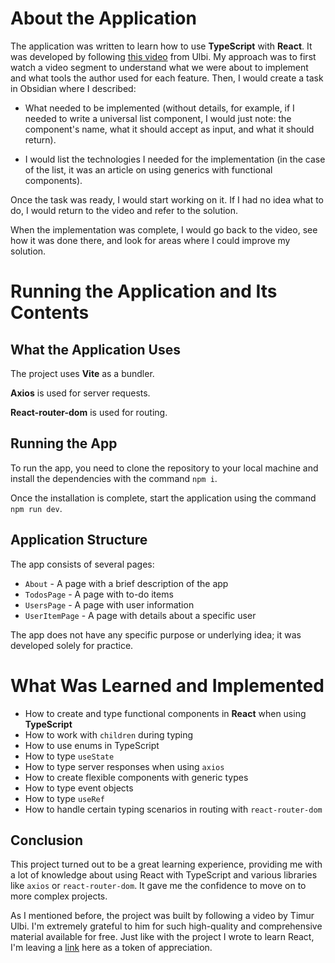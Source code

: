 # About the Application

The application was written to learn how to use **TypeScript** with **React**. It was developed by following [this video](https://www.youtube.com/watch?v=92qcfeWxtnY) from Ulbi. My approach was to first watch a video segment to understand what we were about to implement and what tools the author used for each feature. Then, I would create a task in Obsidian where I described:

* What needed to be implemented (without details, for example, if I needed to write a universal list component, I would just note: the component's name, what it should accept as input, and what it should return).

* I would list the technologies I needed for the implementation (in the case of the list, it was an article on using generics with functional components).

Once the task was ready, I would start working on it. If I had no idea what to do, I would return to the video and refer to the solution.

When the implementation was complete, I would go back to the video, see how it was done there, and look for areas where I could improve my solution.

# Running the Application and Its Contents

## What the Application Uses
The project uses **Vite** as a bundler.

**Axios** is used for server requests.

**React-router-dom** is used for routing.

## Running the App
To run the app, you need to clone the repository to your local machine and install the dependencies with the command `npm i`.

Once the installation is complete, start the application using the command `npm run dev`.

## Application Structure

The app consists of several pages:
* `About` - A page with a brief description of the app
* `TodosPage` - A page with to-do items
* `UsersPage` - A page with user information
* `UserItemPage` - A page with details about a specific user

The app does not have any specific purpose or underlying idea; it was developed solely for practice.

# What Was Learned and Implemented

* How to create and type functional components in **React** when using **TypeScript**
* How to work with `children` during typing
* How to use enums in TypeScript
* How to type `useState`
* How to type server responses when using `axios`
* How to create flexible components with generic types
* How to type event objects
* How to type `useRef`
* How to handle certain typing scenarios in routing with `react-router-dom`

## Conclusion
This project turned out to be a great learning experience, providing me with a lot of knowledge about using React with TypeScript and various libraries like `axios` or `react-router-dom`. It gave me the confidence to move on to more complex projects.

As I mentioned before, the project was built by following a video by Timur Ulbi. I'm extremely grateful to him for such high-quality and comprehensive material available for free. Just like with the project I wrote to learn React, I'm leaving a [link](https://www.youtube.com/@UlbiTV) here as a token of appreciation.
